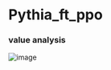 # Pythia_ft_ppo


### value analysis 

![image](https://github.com/user-attachments/assets/b5591d76-5456-4982-9701-6999ff00484a)
